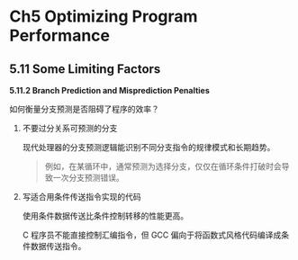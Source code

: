 # Ch5 Optimizing Program Performance

## 5.11 Some Limiting Factors

**5.11.2 Branch Prediction and Misprediction Penalties**

如何衡量分支预测是否阻碍了程序的效率？

1. 不要过分关系可预测的分支

    现代处理器的分支预测逻辑能识别不同分支指令的规律模式和长期趋势。

    > 例如，在某循环中，通常预测为选择分支，仅仅在循环条件打破时会导致一次分支预测错误。

2. 写适合用条件传送指令实现的代码

    使用条件数据传送比条件控制转移的性能更高。

    C 程序员不能直接控制汇编指令，但 GCC 偏向于将函数式风格代码编译成条件数据传送指令。